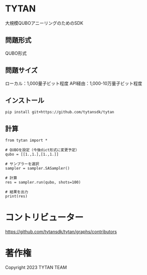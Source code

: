 # TYTAN
大規模QUBOアニーリングのためのSDK

## 問題形式
QUBO形式

## 問題サイズ
ローカル：1,000量子ビット程度
API経由：1,000-10万量子ビット程度

## インストール
```
pip install git+https://github.com/tytansdk/tytan
```

## 計算
```
from tytan import *

# QUBOを設定（今後dict形式に変更予定）
qubo = [[1.,1.],[1.,1.]]

# サンプラーを選択
sampler = sampler.SASampler()

# 計算
res = sampler.run(qubo, shots=100)

# 結果を出力
print(res)
```

# コントリビューター
https://github.com/tytansdk/tytan/graphs/contributors

# 著作権
Copyright 2023 TYTAN TEAM
